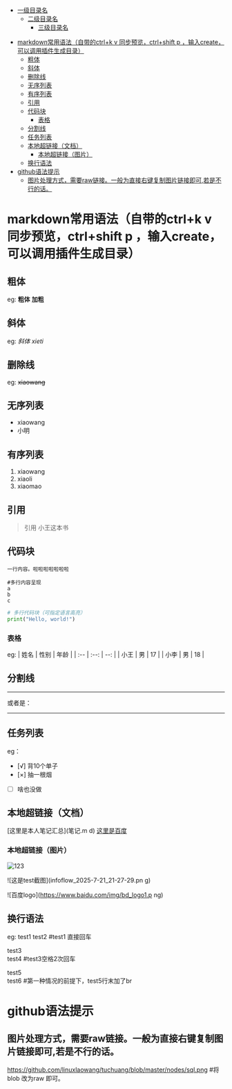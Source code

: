 
<!--
1、手动填写目录：TOC前后标签格式。 如下： 小括号中为引用标题，输入#会自动弹出
2、推荐插件：Markdown All in One，安装后，按下快捷键 Ctrl+Shift+P，输入“Create Table of Contents”并回车，插件会自动扫描标题并插入目录。   #目前使用这种办法
3、使用在线工具： https://ecotrust-canada.github.io/markdown-toc/
-->
<!-- TOC -->
- [一级目录名](#markdown常用语法)
    - [二级目录名](#二级标题)
        - [三级目录名](#三级标题)
<!-- TOC -->
- [markdown常用语法（自带的ctrl+k v 同步预览，ctrl+shift p ，输入create，可以调用插件生成目录）](#markdown常用语法自带的ctrlk-v-同步预览ctrlshift-p-输入create可以调用插件生成目录)
  - [粗体](#粗体)
  - [斜体](#斜体)
  - [删除线](#删除线)
  - [无序列表](#无序列表)
  - [有序列表](#有序列表)
  - [引用](#引用)
  - [代码块](#代码块)
    - [表格](#表格)
  - [分割线](#分割线)
  - [任务列表](#任务列表)
  - [本地超链接（文档）](#本地超链接文档)
    - [本地超链接（图片）](#本地超链接图片)
  - [换行语法](#换行语法)
- [github语法提示](#github语法提示)
  - [图片处理方式，需要raw链接。一般为直接右键复制图片链接即可,若是不行的话。](#图片处理方式需要raw链接一般为直接右键复制图片链接即可若是不行的话)




# markdown常用语法（自带的ctrl+k v 同步预览，ctrl+shift p ，输入create，可以调用插件生成目录）

## 粗体
<!--
加粗： **粗体**  或者 __粗体__    
在文字前后加 "**" 或者 "__"
-->
eg:  **粗体** __加粗__

## 斜体
<!--
斜体：在文字前后加 "*" 或者 "_"
-->
eg: *斜体* _xieti_

## 删除线
<!--
删除线： 前后用 "~~"
-->
eg: ~~xiaowang~~ 

## 无序列表
* xiaowang
* 小明

## 有序列表
<!--
语法： 1. xxx 
-->
1. xiaowang
2. xiaoli
3. xiaomao

## 引用
<!--
'>' 跟内容既是
-->

> 引用 小王这本书

## 代码块
<!--
`一行内容` 
-->
`一行内容。啦啦啦啦啦啦啦`
<!--
```shell     #这里填写对应的语言，可以使代码块对应
   适用多行内容
```
-->
```shell
#多行内容呈现
a
b
c
```
```python
# 多行代码块（可指定语言高亮）
print("Hello, world!")
```
### 表格
<!--
格式如下：
| 姓名 | 性别 | 年龄 |
| :-- | :--: | --: |
略
-->
eg:
| 姓名 | 性别 | 年龄 |
| :-- | :--: | --: |
| 小王 | 男   | 17  |
| 小李 | 男   | 18  |

## 分割线
<!--
两种方式：
---
***
-->
---
或者是：
***

## 任务列表
<!--
- [x] 文字
- [ ] 文字，中括号中为空格
-->
eg：
- [√] 背10个单子
- [×] 抽一根烟
- [ ] 啥也没做


## 本地超链接（文档）
<!--
[文字](本地文档链接以及公网链接)    #或者小括号中使用 https://公网地址
-->
[这里是本人笔记汇总](笔记.m d)
[这里是百度](https://www.baidu.com)

### 本地超链接（图片）
<!--
1、直接截图粘贴即可。![描述](本地相对路径名字)   #! 的存在为解释图片。 描述不会出现
2、公网使用https 开头即可
-->
![123](image-1.png)

![这是test截图](infoflow_2025-7-21_21-27-29.pn g)

![百度logo](https://www.baidu.com/img/bd_logo1.p ng)

## 换行语法
<!--
换行语法：行末加两个空格或用 <br>。
-->
eg:
test1
test2       #test1 直接回车

test3  
test4       #test3空格2次回车

test5<br>
test6        #第一种情况的前提下，test5行末加了br

# github语法提示
## 图片处理方式，需要raw链接。一般为直接右键复制图片链接即可,若是不行的话。
https://github.com/linuxlaowang/tuchuang/blob/master/nodes/sql.png  #将blob 改为raw 即可。